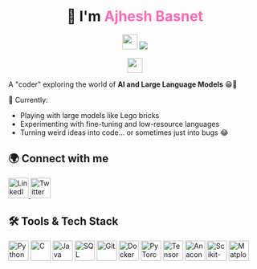 <h1 align="center">
  👋 I'm <span style="color:#ff69b4;"><strong>Ajhesh Basnet</strong></span>
</h1>

<p align="center">
  <img src="https://raw.githubusercontent.com/MartinHeinz/MartinHeinz/master/assets/wave.gif" width="30px">
  <img src="https://readme-typing-svg.herokuapp.com/?lines=AI+Enthusiast;Pythonista;Data+Engineering; EDA;Loves+playing+with +datas;Playing+with+Large+Language+Models&center=true&width=500&height=50">
</p>

<p align="center">
  <img src="https://raw.githubusercontent.com/MartinHeinz/MartinHeinz/master/assets/wave.gif" width="30px">
</p>

A "coder" exploring the world of **AI and Large Language Models** 😁🚀  

🚀 Currently:
- Playing with large models like Lego bricks
- Experimenting with fine-tuning and low-resource languages
- Turning weird ideas into code… or sometimes just into bugs 😂

## 🌍 Connect with me

<p align="left">
  <a href="https://www.linkedin.com/in/ajhesh-basnet-656564291/" target="_blank">
    <img src="https://cdn.jsdelivr.net/gh/devicons/devicon@latest/icons/linkedin/linkedin-original.svg" alt="LinkedIn" width="40" height="40" />
  </a>
  <a href="https://twitter.com/ajheshbasnet" target="_blank">
    <img src="https://cdn.jsdelivr.net/gh/devicons/devicon@latest/icons/twitter/twitter-original.svg" alt="Twitter" width="40" height="40" />
  </a>
</p>

## 🛠 Tools & Tech Stack

<p align="left">
  <img src="https://cdn.jsdelivr.net/gh/devicons/devicon@latest/icons/python/python-original.svg" alt="Python" width="40" height="40" />
  <img src="https://cdn.jsdelivr.net/gh/devicons/devicon@latest/icons/c/c-original.svg" alt="C" width="40" height="40" />
  <img src="https://cdn.jsdelivr.net/gh/devicons/devicon@latest/icons/java/java-original.svg" alt="Java" width="40" height="40" />
  <img src="https://cdn.jsdelivr.net/gh/devicons/devicon@latest/icons/mysql/mysql-original-wordmark.svg" alt="SQL" width="40" height="40" />
  <img src="https://cdn.jsdelivr.net/gh/devicons/devicon@latest/icons/git/git-original.svg" alt="Git" width="40" height="40" />
  <img src="https://cdn.jsdelivr.net/gh/devicons/devicon@latest/icons/docker/docker-original-wordmark.svg" alt="Docker" width="40" height="40" />
  <img src="https://cdn.jsdelivr.net/gh/devicons/devicon@latest/icons/pytorch/pytorch-original.svg" alt="PyTorch" width="40" height="40" />
  <img src="https://cdn.jsdelivr.net/gh/devicons/devicon@latest/icons/tensorflow/tensorflow-original.svg" alt="TensorFlow" width="40" height="40" />
  <img src="https://cdn.jsdelivr.net/gh/devicons/devicon@latest/icons/anaconda/anaconda-original.svg" alt="Anaconda" width="40" height="40" />
  <img src="https://cdn.jsdelivr.net/gh/devicons/devicon@latest/icons/scikit-learn/scikit-learn-original.svg" alt="Scikit-Learn" width="40" height="40" />
  <img src="https://cdn.jsdelivr.net/gh/devicons/devicon@latest/icons/matplotlib/matplotlib-original.svg" alt="Matplotlib" width="40" height="40" />
</p>

